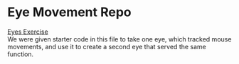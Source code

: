 # Eye Movement Repo
<a href="https://github.com/jackieshreves/jackieshreves.github.io.git"> Eyes Exercise </a>
<br>
We were given starter code in this file to take one eye, which tracked mouse movements, and use it to create a second eye that served the same function.

